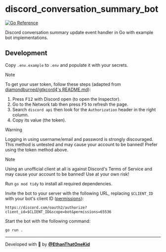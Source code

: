 # discord_conversation_summary_bot

[![Go Reference](https://pkg.go.dev/badge/github.com/ethanthatonekid/discord_conversation_summary_bot.svg)](https://pkg.go.dev/github.com/ethanthatonekid/discord_conversation_summary_bot)

Discord conversation summary update event handler in Go with example bot
implementations.

## Development

Copy `.env.example` to `.env` and populate it with your secrets.

> [!NOTE]
> To get your user token, follow these steps (adapted from [diamondburned/gtkcord4's README.md](https://github.com/diamondburned/gtkcord4/blob/main/README.md)):
>
> 1. Press <kbd>F12</kbd> with Discord open (to open the Inspector).
> 2. Go to the Network tab then press <kbd>F5</kbd> to refresh the page.
> 3. Search `discord api` then look for the `Authorization` header in the right
>    column.
> 4. Copy its value (the token).

> [!WARNING]
> Logging in using username/email and password is strongly discouraged. This
> method is untested and may cause your account to be banned! Prefer using the
> token method above.

> [!NOTE]
> Using an unofficial client at all is against Discord's Terms of Service and
> may cause your account to be banned! Use at your own risk!

Run `go mod tidy` to install all required dependencies.

Invite the bot to your server with the following URL, replacing
`$CLIENT_ID` with your bot's client ID ([permissions](https://discordapi.com/permissions.html#65536)):

```
https://discord.com/oauth2/authorize?client_id=$CLIENT_ID&scope=bot&permissions=65536
```

Start the bot with the following command:

```sh
go run .
```

---

Developed with 💖 by [**@EthanThatOneKid**](https://etok.codes/)
